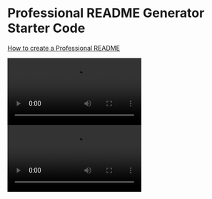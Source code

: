 # Professional README Generator Starter Code

[How to create a Professional README](https://coding-boot-camp.github.io/full-stack/github/professional-readme-guide)

![Part 2 of video](./assets/Part1.webm)
![Part 2 of video](./assets/Part2.webm)
